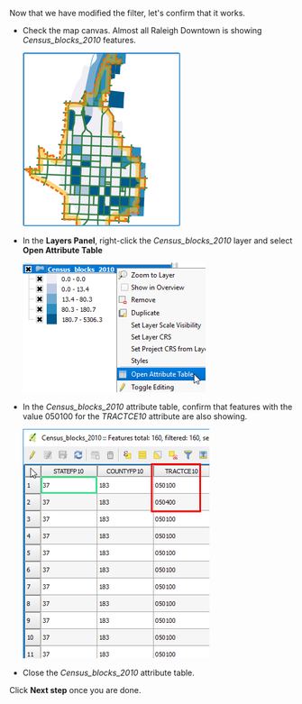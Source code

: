Now that we have modified the filter, let's confirm that it works.

- Check the map canvas. Almost all Raleigh Downtown is showing
*Census_blocks_2010* features.

    ![more_features_show_in_map_canvas.png](more_features_show_in_map_canvas.png)

- In the **Layers Panel**, right-click the *Census_blocks_2010* layer
and select **Open Attribute Table**

    ![open_attribute_table.png](open_attribute_table.png)

- In the *Census_blocks_2010* attribute table, confirm that
features with the value 050100 for the *TRACTCE10* attribute are
also showing.

    ![filtered_attributes_table_2.png](filtered_attributes_table_2.png)

- Close the *Census_blocks_2010* attribute table.

Click **Next step** once you are done.